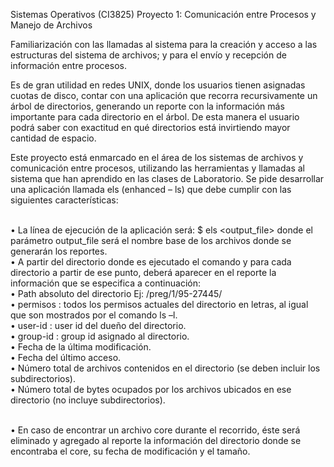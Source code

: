 Sistemas Operativos (CI3825) Proyecto 1: Comunicación entre Procesos y Manejo de Archivos

Familiarización con las llamadas al sistema para la creación y acceso a las estructuras del sistema de archivos; y para el envío y recepción de información entre procesos.


Es de gran utilidad en redes UNIX, donde los usuarios tienen asignadas cuotas de disco, contar con una aplicación que recorra recursivamente un árbol de directorios, generando un reporte con la información más importante para cada directorio en el árbol. De esta manera el usuario podrá saber con exactitud en qué directorios está invirtiendo mayor cantidad de espacio.


Este proyecto está enmarcado en el área de los sistemas de archivos y comunicación entre procesos, utilizando las herramientas y llamadas al sistema que han aprendido en las clases de Laboratorio. Se pide desarrollar una aplicación llamada els (enhanced – ls) que debe cumplir con las siguientes características:


<br />• La línea de ejecución de la aplicación será: $ els <output_file> donde el parámetro output_file será el nombre base de los archivos donde se generarán los reportes.
<br />• A partir del directorio donde es ejecutado el comando y para cada directorio a partir de ese punto, deberá aparecer en el reporte la información que se especifica a continuación:
<br />• Path absoluto del directorio Ej: /preg/1/95-27445/
<br />• permisos : todos los permisos actuales del directorio en letras, al igual que son mostrados por el comando ls –l.
<br />• user-id : user id del dueño del directorio.
<br />• group-id : group id asignado al directorio.
<br />• Fecha de la última modificación.
<br />• Fecha del último acceso.
<br />• Número total de archivos contenidos en el directorio (se deben incluir los subdirectorios).
<br />• Número total de bytes ocupados por los archivos ubicados en ese directorio (no incluye
subdirectorios).

<br />• En caso de encontrar un archivo core durante el recorrido, éste será eliminado y agregado al reporte la
información del directorio donde se encontraba el core, su fecha de modificación y el tamaño.
